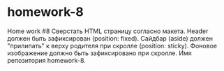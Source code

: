 # homework-8
Home work #8
Сверстать HTML страницу согласно макета.
Header должен быть зафиксирован (position: fixed).
Сайдбар (aside) должен "прилипать" к верху родителя при скролле (position: sticky).
Фоновое изображение должно быть зафиксировано при скролле.
Имя репозитория homework-8.

